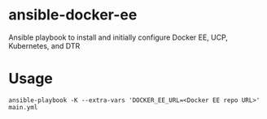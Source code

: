 # ansible-docker-ee
Ansible playbook to install and initially configure Docker EE, UCP, Kubernetes, and DTR

# Usage

`ansible-playbook -K --extra-vars 'DOCKER_EE_URL=<Docker EE repo URL>' main.yml`
